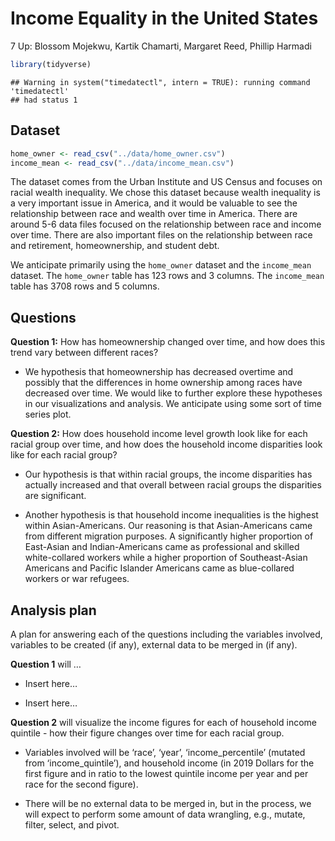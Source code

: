 Income Equality in the United States
================
7 Up: Blossom Mojekwu, Kartik Chamarti, Margaret Reed, Phillip Harmadi

``` r
library(tidyverse)
```

    ## Warning in system("timedatectl", intern = TRUE): running command 'timedatectl'
    ## had status 1

## Dataset

``` r
home_owner <- read_csv("../data/home_owner.csv")
income_mean <- read_csv("../data/income_mean.csv")
```

The dataset comes from the Urban Institute and US Census and focuses on
racial wealth inequality. We chose this dataset because wealth
inequality is a very important issue in America, and it would be
valuable to see the relationship between race and wealth over time in
America. There are around 5-6 data files focused on the relationship
between race and income over time. There are also important files on the
relationship between race and retirement, homeownership, and student
debt.

We anticipate primarily using the `home_owner` dataset and the
`income_mean` dataset. The `home_owner` table has 123 rows and 3
columns. The `income_mean` table has 3708 rows and 5 columns.

## Questions

**Question 1:** How has homeownership changed over time, and how does
this trend vary between different races?

  - We hypothesis that homeownership has decreased overtime and possibly
    that the differences in home ownership among races have decreased
    over time. We would like to further explore these hypotheses in our
    visualizations and analysis. We anticipate using some sort of time
    series plot.

**Question 2:** How does household income level growth look like for
each racial group over time, and how does the household income
disparities look like for each racial group?

  - Our hypothesis is that within racial groups, the income disparities
    has actually increased and that overall between racial groups the
    disparities are significant.

  - Another hypothesis is that household income inequalities is the
    highest within Asian-Americans. Our reasoning is that
    Asian-Americans came from different migration purposes. A
    significantly higher proportion of East-Asian and Indian-Americans
    came as professional and skilled white-collared workers while a
    higher proportion of Southeast-Asian Americans and Pacific Islander
    Americans came as blue-collared workers or war refugees.

## Analysis plan

A plan for answering each of the questions including the variables
involved, variables to be created (if any), external data to be merged
in (if any).

**Question 1** will …

  - Insert here…

  - Insert here…

**Question 2** will visualize the income figures for each of household
income quintile - how their figure changes over time for each racial
group.

  - Variables involved will be ‘race’, ‘year’, ‘income\_percentile’
    (mutated from ‘income\_quintile’), and household income (in 2019
    Dollars for the first figure and in ratio to the lowest quintile
    income per year and per race for the second figure).

  - There will be no external data to be merged in, but in the process,
    we will expect to perform some amount of data wrangling, e.g.,
    mutate, filter, select, and pivot.
